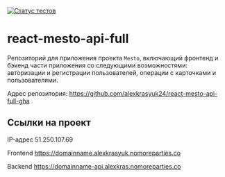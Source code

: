 [![Статус тестов](../../actions/workflows/tests.yml/badge.svg)](../../actions/workflows/tests.yml)

# react-mesto-api-full
Репозиторий для приложения проекта `Mesto`, включающий фронтенд и бэкенд части приложения со следующими возможностями: авторизации и регистрации пользователей, операции с карточками и пользователями.

Адрес репозитория: https://github.com/alexkrasyuk24/react-mesto-api-full-gha

## Ссылки на проект

IP-адрес 51.250.107.69

Frontend https://domainname.alexkrasyuk.nomoreparties.co

Backend https://domainname-api.alexkras.nomoreparties.co
